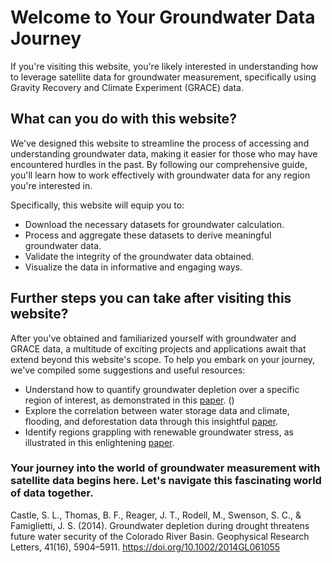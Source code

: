 # Welcome to Your Groundwater Data Journey

If you're visiting this website, you're likely interested in understanding how to leverage satellite data for groundwater measurement, specifically using Gravity Recovery and Climate Experiment (GRACE) data.

## What can you do with this website?

We've designed this website to streamline the process of accessing and understanding groundwater data, making it easier for those who may have encountered hurdles in the past. By following our comprehensive guide, you'll learn how to work effectively with groundwater data for any region you're interested in.

Specifically, this website will equip you to:
- Download the necessary datasets for groundwater calculation.
- Process and aggregate these datasets to derive meaningful groundwater data.
- Validate the integrity of the groundwater data obtained.
- Visualize the data in informative and engaging ways.

## Further steps you can take after visiting this website?

After you've obtained and familiarized yourself with groundwater and GRACE data, a multitude of exciting projects and applications await that extend beyond this website's scope. To help you embark on your journey, we've compiled some suggestions and useful resources:

- Understand how to quantify groundwater depletion over a specific region of interest, as demonstrated in this [paper](https://agupubs.onlinelibrary.wiley.com/doi/pdfdirect/10.1002/2014GL061055). ()
- Explore the correlation between water storage data and climate, flooding, and deforestation data through this insightful [paper](https://www.sciencedirect.com/science/article/pii/S0012825214000932#f0020).
- Identify regions grappling with renewable groundwater stress, as illustrated in this enlightening [paper](https://agupubs.onlinelibrary.wiley.com/doi/pdfdirect/10.1002/2015WR017349).

### Your journey into the world of groundwater measurement with satellite data begins here. Let's navigate this fascinating world of data together.

Castle, S. L., Thomas, B. F., Reager, J. T., Rodell, M., Swenson, S. C., & Famiglietti, J. S. (2014). Groundwater depletion during drought threatens future water security of the Colorado River Basin. Geophysical Research Letters, 41(16), 5904–5911. https://doi.org/10.1002/2014GL061055


